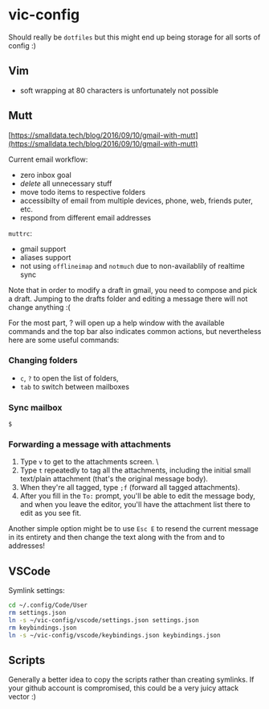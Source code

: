 # vic-config

Should really be `dotfiles` but this might end up being storage for all sorts of config :)

## Vim

- soft wrapping at 80 characters is unfortunately not possible

## Mutt

[https://smalldata.tech/blog/2016/09/10/gmail-with-mutt](https://smalldata.tech/blog/2016/09/10/gmail-with-mutt)

Current email workflow:

- zero inbox goal
- *delete* all unnecessary stuff
- move todo items to respective folders
- accessibilty of email from multiple devices, phone, web, friends puter, etc.
- respond from different email addresses

`muttrc`:

- gmail support
- aliases support
- not using `offlineimap` and `notmuch` due to non-availablily of realtime sync

Note that in order to modify a draft in gmail, you need to compose and pick a draft. Jumping to the drafts folder and editing a message there will not change anything :(

For the most part, ? will open up a help window with the available commands and the top bar also indicates common actions, but nevertheless here are some useful commands:

### Changing folders

- `c`, `?` to open the list of folders,
- `tab` to switch between mailboxes

### Sync mailbox

`$`

### Forwarding a message with attachments

1. Type `v` to get to the attachments screen. \
1. Type `t` repeatedly to tag all the attachments, including the initial small text/plain attachment (that's the original message body).
1. When they're all tagged, type `;f` (forward all tagged attachments).
1. After you fill in the `To:` prompt, you'll be able to edit the message body, and when you leave the editor, you'll have the attachment list there to edit as you see fit.

Another simple option might be to use `Esc E` to resend the current message in its entirety and then change the text along with the from and to addresses!

## VSCode

Symlink settings:

```bash
cd ~/.config/Code/User
rm settings.json
ln -s ~/vic-config/vscode/settings.json settings.json
rm keybindings.json
ln -s ~/vic-config/vscode/keybindings.json keybindings.json
```

## Scripts

Generally a better idea to copy the scripts rather than creating symlinks. If your github account is compromised, this could be a very juicy attack vector :)


